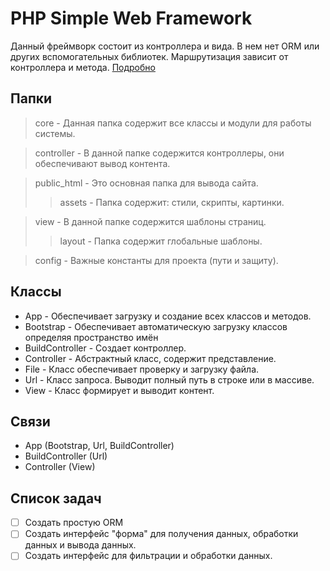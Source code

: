 # PHP Simple Web Framework
Данный фреймворк состоит из контроллера и вида. В нем нет ORM или других вспомогательных библиотек. Маршрутизация зависит от контроллера и метода.
[Подробно](http://simple.siweb.ru)

## Папки
> core -  Данная папка содержит все классы и модули для работы системы.

> controller - В данной папке содержится контроллеры, они обеспечивают вывод контента.

> public_html - Это основная папка для вывода сайта.
> > assets - Папка содержит: стили, скрипты, картинки.

> view - В данной папке содержится шаблоны страниц.
> > layout - Папка содержит глобальные шаблоны.

> config - Важные константы для проекта (пути и защиту).

## Классы
- App - Обеспечивает загрузку и создание всех классов и методов.
- Bootstrap - Обеспечивает автоматическую загрузку классов определяя пространство имён
- BuildController - Создает контроллер.
- Controller - Абстрактный класс, содержит представление.
- File - Класс обеспечивает проверку и загрузку файла.
- Url - Класс запроса. Выводит полный путь в строке или в массиве.
- View - Класс формирует и выводит контент.

## Связи
- App (Bootstrap, Url, BuildController)
- BuildController (Url)
- Controller (View)

## Список задач
- [ ] Создать простую ORM
- [ ] Создать интерфейс "форма" для получения данных, обработки данных и вывода данных.
- [ ] Создать интерфейс для фильтрации и обработки данных.